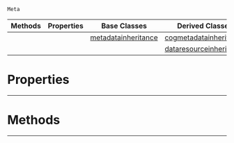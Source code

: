  `Meta`

|Methods|Properties|Base Classes|Derived Classes|
|---|---|---|---|
| | |[metadatainheritance](https://github.com/dragonCASTjosh/PlasmaDocs/blob/master/code_reference/class_reference/metadatainheritance.markdown)|[cogmetadatainheritance](https://github.com/dragonCASTjosh/PlasmaDocs/blob/master/code_reference/class_reference/cogmetadatainheritance.markdown)|
| | | |[dataresourceinheritance](https://github.com/dragonCASTjosh/PlasmaDocs/blob/master/code_reference/class_reference/dataresourceinheritance.markdown)|


 #  Properties


---  
 #  Methods


---  
 

 